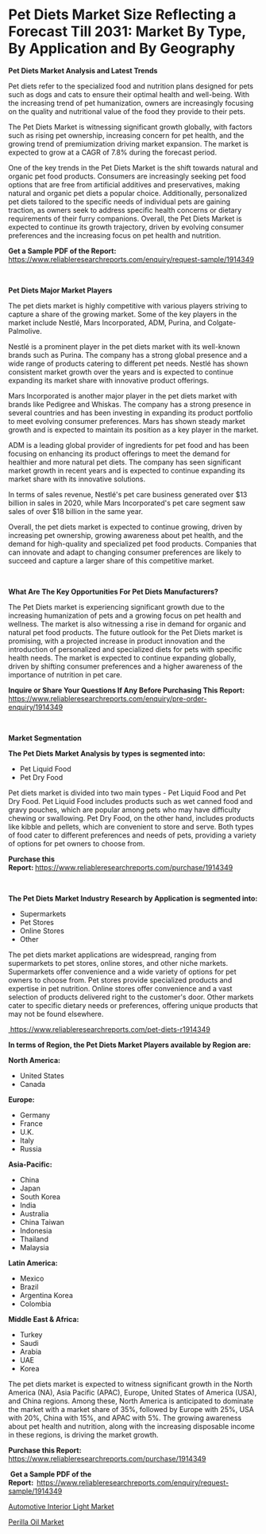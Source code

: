 <p><h1>Pet Diets Market Size Reflecting a Forecast Till 2031: Market By Type, By Application and By Geography</h1></p><p><strong>Pet Diets Market Analysis and Latest Trends</strong></p>
<p><p>Pet diets refer to the specialized food and nutrition plans designed for pets such as dogs and cats to ensure their optimal health and well-being. With the increasing trend of pet humanization, owners are increasingly focusing on the quality and nutritional value of the food they provide to their pets.</p><p>The Pet Diets Market is witnessing significant growth globally, with factors such as rising pet ownership, increasing concern for pet health, and the growing trend of premiumization driving market expansion. The market is expected to grow at a CAGR of 7.8% during the forecast period.</p><p>One of the key trends in the Pet Diets Market is the shift towards natural and organic pet food products. Consumers are increasingly seeking pet food options that are free from artificial additives and preservatives, making natural and organic pet diets a popular choice. Additionally, personalized pet diets tailored to the specific needs of individual pets are gaining traction, as owners seek to address specific health concerns or dietary requirements of their furry companions. Overall, the Pet Diets Market is expected to continue its growth trajectory, driven by evolving consumer preferences and the increasing focus on pet health and nutrition.</p></p>
<p><strong>Get a Sample PDF of the Report:&nbsp;</strong> <a href="https://www.reliableresearchreports.com/enquiry/request-sample/1914349">https://www.reliableresearchreports.com/enquiry/request-sample/1914349</a></p>
<p>&nbsp;</p>
<p><strong>Pet Diets Major Market Players</strong></p>
<p><p>The pet diets market is highly competitive with various players striving to capture a share of the growing market. Some of the key players in the market include Nestlé, Mars Incorporated, ADM, Purina, and Colgate-Palmolive. </p><p>Nestlé is a prominent player in the pet diets market with its well-known brands such as Purina. The company has a strong global presence and a wide range of products catering to different pet needs. Nestlé has shown consistent market growth over the years and is expected to continue expanding its market share with innovative product offerings.</p><p>Mars Incorporated is another major player in the pet diets market with brands like Pedigree and Whiskas. The company has a strong presence in several countries and has been investing in expanding its product portfolio to meet evolving consumer preferences. Mars has shown steady market growth and is expected to maintain its position as a key player in the market.</p><p>ADM is a leading global provider of ingredients for pet food and has been focusing on enhancing its product offerings to meet the demand for healthier and more natural pet diets. The company has seen significant market growth in recent years and is expected to continue expanding its market share with its innovative solutions.</p><p>In terms of sales revenue, Nestlé's pet care business generated over $13 billion in sales in 2020, while Mars Incorporated's pet care segment saw sales of over $18 billion in the same year.</p><p>Overall, the pet diets market is expected to continue growing, driven by increasing pet ownership, growing awareness about pet health, and the demand for high-quality and specialized pet food products. Companies that can innovate and adapt to changing consumer preferences are likely to succeed and capture a larger share of this competitive market.</p></p>
<p>&nbsp;</p>
<p><strong>What Are The Key Opportunities For Pet Diets Manufacturers?</strong></p>
<p><p>The Pet Diets market is experiencing significant growth due to the increasing humanization of pets and a growing focus on pet health and wellness. The market is also witnessing a rise in demand for organic and natural pet food products. The future outlook for the Pet Diets market is promising, with a projected increase in product innovation and the introduction of personalized and specialized diets for pets with specific health needs. The market is expected to continue expanding globally, driven by shifting consumer preferences and a higher awareness of the importance of nutrition in pet care.</p></p>
<p><strong>Inquire or Share Your Questions If Any Before Purchasing This Report:</strong> <a href="https://www.reliableresearchreports.com/enquiry/pre-order-enquiry/1914349">https://www.reliableresearchreports.com/enquiry/pre-order-enquiry/1914349</a></p>
<p>&nbsp;</p>
<p><strong>Market Segmentation</strong></p>
<p><strong>The Pet Diets Market Analysis by types is segmented into:</strong></p>
<p><ul><li>Pet Liquid Food</li><li>Pet Dry Food</li></ul></p>
<p><p>Pet diets market is divided into two main types - Pet Liquid Food and Pet Dry Food. Pet Liquid Food includes products such as wet canned food and gravy pouches, which are popular among pets who may have difficulty chewing or swallowing. Pet Dry Food, on the other hand, includes products like kibble and pellets, which are convenient to store and serve. Both types of food cater to different preferences and needs of pets, providing a variety of options for pet owners to choose from.</p></p>
<p><strong>Purchase this Report:&nbsp;</strong><a href="https://www.reliableresearchreports.com/purchase/1914349">https://www.reliableresearchreports.com/purchase/1914349</a></p>
<p>&nbsp;</p>
<p><strong>The Pet Diets Market Industry Research by Application is segmented into:</strong></p>
<p><ul><li>Supermarkets</li><li>Pet Stores</li><li>Online Stores</li><li>Other</li></ul></p>
<p><p>The pet diets market applications are widespread, ranging from supermarkets to pet stores, online stores, and other niche markets. Supermarkets offer convenience and a wide variety of options for pet owners to choose from. Pet stores provide specialized products and expertise in pet nutrition. Online stores offer convenience and a vast selection of products delivered right to the customer's door. Other markets cater to specific dietary needs or preferences, offering unique products that may not be found elsewhere.</p></p>
<p><a href="https://www.reliableresearchreports.com/pet-diets-r1914349">&nbsp;https://www.reliableresearchreports.com/pet-diets-r1914349</a></p>
<p><strong>In terms of Region, the Pet Diets Market Players available by Region are:</strong></p>
<p>
    <p> <strong> North America: </strong>
        <ul>
            <li>United States</li>
            <li>Canada</li>
        </ul>
        </p> 
    <p> <strong> Europe: </strong>
        <ul>
            <li>Germany</li>
            <li>France</li>
            <li>U.K.</li>
            <li>Italy</li>
            <li>Russia</li>
        </ul>
        </p> 
    <p> <strong> Asia-Pacific: </strong>
        <ul>
            <li>China</li>
            <li>Japan</li>
            <li>South Korea</li>
            <li>India</li>
            <li>Australia</li>
            <li>China Taiwan</li>
            <li>Indonesia</li>
            <li>Thailand</li>
            <li>Malaysia</li>
        </ul>
        </p> 
    <p> <strong> Latin America: </strong>
        <ul>
            <li>Mexico</li>
            <li>Brazil</li>
            <li>Argentina Korea</li>
            <li>Colombia</li>
        </ul>
        </p> 
    <p> <strong> Middle East & Africa: </strong>
        <ul>
            <li>Turkey</li>
            <li>Saudi</li>
            <li>Arabia</li>
            <li>UAE</li>
            <li>Korea</li>
        </ul>
    </p>
    </p>
<p><p>The pet diets market is expected to witness significant growth in the North America (NA), Asia Pacific (APAC), Europe, United States of America (USA), and China regions. Among these, North America is anticipated to dominate the market with a market share of 35%, followed by Europe with 25%, USA with 20%, China with 15%, and APAC with 5%. The growing awareness about pet health and nutrition, along with the increasing disposable income in these regions, is driving the market growth.</p></p>
<p><strong>Purchase this Report: </strong><a href="https://www.reliableresearchreports.com/purchase/1914349">https://www.reliableresearchreports.com/purchase/1914349</a></p>
<p>&nbsp;<strong>Get a Sample PDF of the Report:&nbsp;&nbsp;</strong><a href="https://www.reliableresearchreports.com/enquiry/request-sample/1914349">https://www.reliableresearchreports.com/enquiry/request-sample/1914349</a></p>
<p><strong></strong></p>
<p><p><a href="https://issuu.com/reportprime-2/docs/automotive-interior-light-market-size-2030.pptx">Automotive Interior Light Market</a></p><p><a href="https://github.com/redneck06/Market-Research-Report-List-2/blob/main/perilla-oil-market.md">Perilla Oil Market</a></p></p>